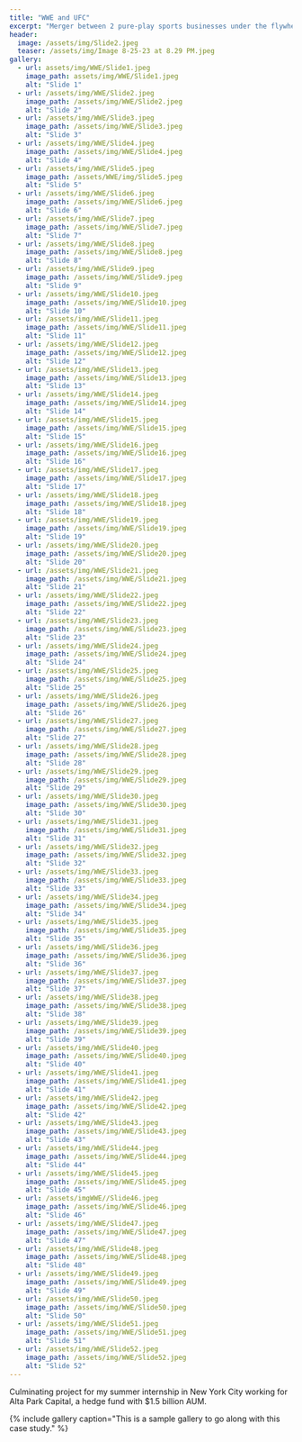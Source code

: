 ```yaml
---
title: "WWE and UFC"
excerpt: "Merger between 2 pure-play sports businesses under the flywheel of Endeavor"
header:
  image: /assets/img/Slide2.jpeg
  teaser: /assets/img/Image 8-25-23 at 8.29 PM.jpeg
gallery:
  - url: assets/img/WWE/Slide1.jpeg
    image_path: assets/img/WWE/Slide1.jpeg
    alt: "Slide 1"
  - url: /assets/img/WWE/Slide2.jpeg
    image_path: /assets/img/WWE/Slide2.jpeg
    alt: "Slide 2"
  - url: /assets/img/WWE/Slide3.jpeg
    image_path: /assets/img/WWE/Slide3.jpeg
    alt: "Slide 3"
  - url: /assets/img/WWE/Slide4.jpeg
    image_path: /assets/img/WWE/Slide4.jpeg
    alt: "Slide 4"
  - url: /assets/img/WWE/Slide5.jpeg
    image_path: /assets/WWE/img/Slide5.jpeg
    alt: "Slide 5"
  - url: /assets/img/WWE/Slide6.jpeg
    image_path: /assets/img/WWE/Slide6.jpeg
    alt: "Slide 6"
  - url: /assets/img/WWE/Slide7.jpeg
    image_path: /assets/img/WWE/Slide7.jpeg
    alt: "Slide 7"
  - url: /assets/img/WWE/Slide8.jpeg
    image_path: /assets/img/WWE/Slide8.jpeg
    alt: "Slide 8"
  - url: /assets/img/WWE/Slide9.jpeg
    image_path: /assets/img/WWE/Slide9.jpeg
    alt: "Slide 9"
  - url: /assets/img/WWE/Slide10.jpeg
    image_path: /assets/img/WWE/Slide10.jpeg
    alt: "Slide 10"
  - url: /assets/img/WWE/Slide11.jpeg
    image_path: /assets/img/WWE/Slide11.jpeg
    alt: "Slide 11"
  - url: /assets/img/WWE/Slide12.jpeg
    image_path: /assets/img/WWE/Slide12.jpeg
    alt: "Slide 12"
  - url: /assets/img/WWE/Slide13.jpeg
    image_path: /assets/img/WWE/Slide13.jpeg
    alt: "Slide 13"
  - url: /assets/img/WWE/Slide14.jpeg
    image_path: /assets/img/WWE/Slide14.jpeg
    alt: "Slide 14"
  - url: /assets/img/WWE/Slide15.jpeg
    image_path: /assets/img/WWE/Slide15.jpeg
    alt: "Slide 15"
  - url: /assets/img/WWE/Slide16.jpeg
    image_path: /assets/img/WWE/Slide16.jpeg
    alt: "Slide 16"
  - url: /assets/img/WWE/Slide17.jpeg
    image_path: /assets/img/WWE/Slide17.jpeg
    alt: "Slide 17"
  - url: /assets/img/WWE/Slide18.jpeg
    image_path: /assets/img/WWE/Slide18.jpeg
    alt: "Slide 18"
  - url: /assets/img/WWE/Slide19.jpeg
    image_path: /assets/img/WWE/Slide19.jpeg
    alt: "Slide 19"
  - url: /assets/img/WWE/Slide20.jpeg
    image_path: /assets/img/WWE/Slide20.jpeg
    alt: "Slide 20"
  - url: /assets/img/WWE/Slide21.jpeg
    image_path: /assets/img/WWE/Slide21.jpeg
    alt: "Slide 21"
  - url: /assets/img/WWE/Slide22.jpeg
    image_path: /assets/img/WWE/Slide22.jpeg
    alt: "Slide 22"
  - url: /assets/img/WWE/Slide23.jpeg
    image_path: /assets/img/WWE/Slide23.jpeg
    alt: "Slide 23"
  - url: /assets/img/WWE/Slide24.jpeg
    image_path: /assets/img/WWE/Slide24.jpeg
    alt: "Slide 24"
  - url: /assets/img/WWE/Slide25.jpeg
    image_path: /assets/img/WWE/Slide25.jpeg
    alt: "Slide 25"
  - url: /assets/img/WWE/Slide26.jpeg
    image_path: /assets/img/WWE/Slide26.jpeg
    alt: "Slide 26"
  - url: /assets/img/WWE/Slide27.jpeg
    image_path: /assets/img/WWE/Slide27.jpeg
    alt: "Slide 27"
  - url: /assets/img/WWE/Slide28.jpeg
    image_path: /assets/img/WWE/Slide28.jpeg
    alt: "Slide 28"
  - url: /assets/img/WWE/Slide29.jpeg
    image_path: /assets/img/WWE/Slide29.jpeg
    alt: "Slide 29"
  - url: /assets/img/WWE/Slide30.jpeg
    image_path: /assets/img/WWE/Slide30.jpeg
    alt: "Slide 30"
  - url: /assets/img/WWE/Slide31.jpeg
    image_path: /assets/img/WWE/Slide31.jpeg
    alt: "Slide 31"
  - url: /assets/img/WWE/Slide32.jpeg
    image_path: /assets/img/WWE/Slide32.jpeg
    alt: "Slide 32"
  - url: /assets/img/WWE/Slide33.jpeg
    image_path: /assets/img/WWE/Slide33.jpeg
    alt: "Slide 33"
  - url: /assets/img/WWE/Slide34.jpeg
    image_path: /assets/img/WWE/Slide34.jpeg
    alt: "Slide 34"
  - url: /assets/img/WWE/Slide35.jpeg
    image_path: /assets/img/WWE/Slide35.jpeg
    alt: "Slide 35"
  - url: /assets/img/WWE/Slide36.jpeg
    image_path: /assets/img/WWE/Slide36.jpeg
    alt: "Slide 36"
  - url: /assets/img/WWE/Slide37.jpeg
    image_path: /assets/img/WWE/Slide37.jpeg
    alt: "Slide 37"
  - url: /assets/img/WWE/Slide38.jpeg
    image_path: /assets/img/WWE/Slide38.jpeg
    alt: "Slide 38"
  - url: /assets/img/WWE/Slide39.jpeg
    image_path: /assets/img/WWE/Slide39.jpeg
    alt: "Slide 39"
  - url: /assets/img/WWE/Slide40.jpeg
    image_path: /assets/img/WWE/Slide40.jpeg
    alt: "Slide 40"
  - url: /assets/img/WWE/Slide41.jpeg
    image_path: /assets/img/WWE/Slide41.jpeg
    alt: "Slide 41"
  - url: /assets/img/WWE/Slide42.jpeg
    image_path: /assets/img/WWE/Slide42.jpeg
    alt: "Slide 42"
  - url: /assets/img/WWE/Slide43.jpeg
    image_path: /assets/img/WWE/Slide43.jpeg
    alt: "Slide 43"
  - url: /assets/img/WWE/Slide44.jpeg
    image_path: /assets/img/WWE/Slide44.jpeg
    alt: "Slide 44"
  - url: /assets/img/WWE/Slide45.jpeg
    image_path: /assets/img/WWE/Slide45.jpeg
    alt: "Slide 45"
  - url: /assets/imgWWE//Slide46.jpeg
    image_path: /assets/img/WWE/Slide46.jpeg
    alt: "Slide 46"
  - url: /assets/img/WWE/Slide47.jpeg
    image_path: /assets/img/WWE/Slide47.jpeg
    alt: "Slide 47"
  - url: /assets/img/WWE/Slide48.jpeg
    image_path: /assets/img/WWE/Slide48.jpeg
    alt: "Slide 48"
  - url: /assets/img/WWE/Slide49.jpeg
    image_path: /assets/img/WWE/Slide49.jpeg
    alt: "Slide 49"
  - url: /assets/img/WWE/Slide50.jpeg
    image_path: /assets/img/WWE/Slide50.jpeg
    alt: "Slide 50"
  - url: /assets/img/WWE/Slide51.jpeg
    image_path: /assets/img/WWE/Slide51.jpeg
    alt: "Slide 51"
  - url: /assets/img/WWE/Slide52.jpeg
    image_path: /assets/img/WWE/Slide52.jpeg
    alt: "Slide 52"
---
```


Culminating project for my summer internship in New York City working for Alta Park Capital, a hedge fund with $1.5 billion AUM.

{% include gallery caption="This is a sample gallery to go along with this case study." %}
